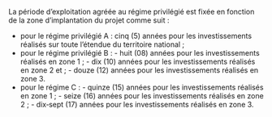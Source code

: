 La période d’exploitation agréée au régime privilégié est fixée en fonction de la zone d’implantation du projet comme suit :
- pour le régime privilégié A : cinq (5) années pour les investissements réalisés sur toute l’étendue du territoire national ;
- pour le régime privilégié B : - huit (08) années pour les investissements réalisés en zone 1 ; - dix (10) années pour les investissements réalisés en zone 2 et ; - douze (12) années pour les investissements réalisés en zone 3.
- pour le régime C : - quinze (15) années pour les investissements réalisés en zone 1 ; - seize (16) années pour les investissements réalisés en zone 2 ; - dix‐sept (17) années pour les investissements réalisés en zone 3.